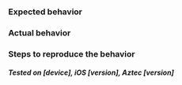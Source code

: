 ### Expected behavior


### Actual behavior


### Steps to reproduce the behavior


##### Tested on [device], iOS [version], Aztec [version]
